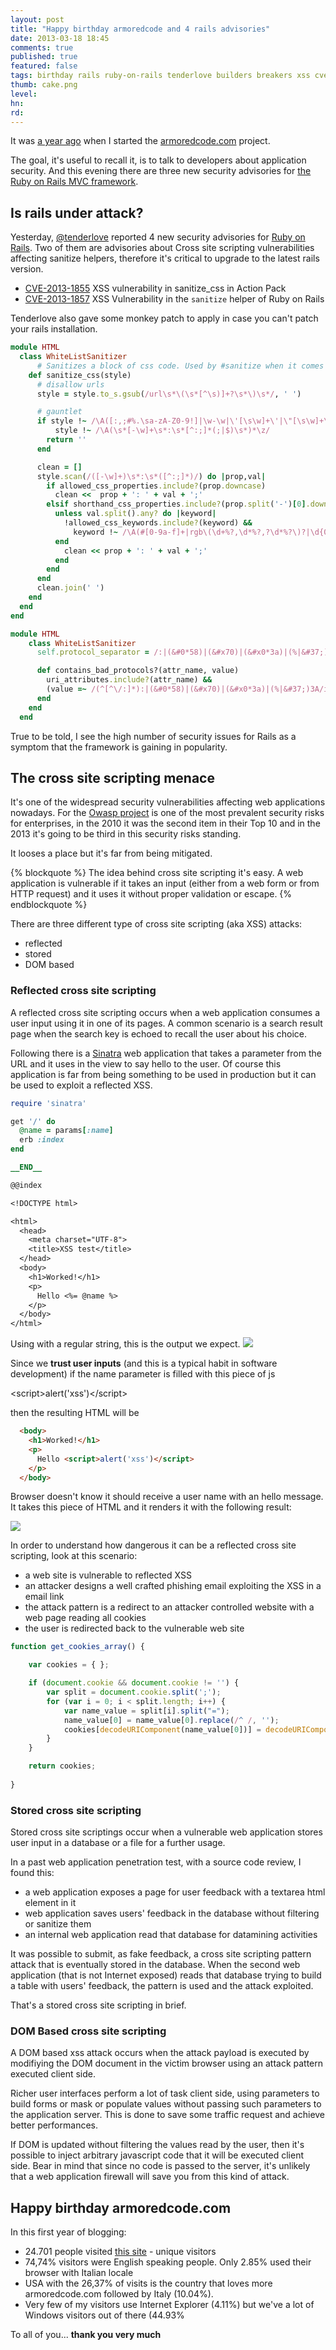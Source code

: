 ```yaml
---
layout: post
title: "Happy birthday armoredcode and 4 rails advisories"
date: 2013-03-18 18:45
comments: true
published: true
featured: false
tags: birthday rails ruby-on-rails tenderlove builders breakers xss cve-2013-1855 cve-2013-1857
thumb: cake.png
level:
hn: 
rd: 
---
```


It was [a year ago](http://armoredcode.com/blog/hello-world/) when I started
the [armoredcode.com](http://armoredcode.com) project.

The goal, it's useful to recall it, is to talk to developers about application
security. And this evening there are three new security advisories for 
[the Ruby on Rails MVC framework](http://rubyonrails.org).

<!-- more -->

## Is rails under attack?

Yesterday, [@tenderlove](http://tenderlovemaking.com/) reported 4 new security
advisories for [Ruby on Rails](http://rubyonrails.org). Two of them are
advisories about Cross site scripting vulnerabilities affecting sanitize
helpers, therefore it's critical to upgrade to the latest rails version.


* [CVE-2013-1855](https://groups.google.com/d/msg/rubyonrails-security/4_QHo4BqnN8/_RrdfKk12I4J)
  XSS vulnerability in sanitize_css in Action Pack
* [CVE-2013-1857](https://groups.google.com/d/msg/rubyonrails-security/zAAU7vGTPvI/1vZDWXqBuXgJ)
  XSS Vulnerability in the `sanitize` helper of Ruby on Rails

Tenderlove also gave some monkey patch to apply in case you can't patch your
rails installation.

``` ruby @tenderlove monkey patch for CVE-2013-1855
module HTML
  class WhiteListSanitizer
      # Sanitizes a block of css code. Used by #sanitize when it comes across a style attribute
    def sanitize_css(style)
      # disallow urls
      style = style.to_s.gsub(/url\s*\(\s*[^\s)]+?\s*\)\s*/, ' ')

      # gauntlet
      if style !~ /\A([:,;#%.\sa-zA-Z0-9!]|\w-\w|\'[\s\w]+\'|\"[\s\w]+\"|\([\d,\s]+\))*\z/ ||
          style !~ /\A(\s*[-\w]+\s*:\s*[^:;]*(;|$)\s*)*\z/
        return ''
      end

      clean = []
      style.scan(/([-\w]+)\s*:\s*([^:;]*)/) do |prop,val|
        if allowed_css_properties.include?(prop.downcase)
          clean <<  prop + ': ' + val + ';'
        elsif shorthand_css_properties.include?(prop.split('-')[0].downcase)
          unless val.split().any? do |keyword|
            !allowed_css_keywords.include?(keyword) &&
              keyword !~ /\A(#[0-9a-f]+|rgb\(\d+%?,\d*%?,?\d*%?\)?|\d{0,2}\.?\d{0,2}(cm|em|ex|in|mm|pc|pt|px|%|,|\))?)\z/
          end
            clean << prop + ': ' + val + ';'
          end
        end
      end
      clean.join(' ')
    end
  end
end
```

```ruby @tenderlove code to place into a file in config/initialized to fix CVE-2013-1857
module HTML
    class WhiteListSanitizer
      self.protocol_separator = /:|(&#0*58)|(&#x70)|(&#x0*3a)|(%|&#37;)3A/i

      def contains_bad_protocols?(attr_name, value)
        uri_attributes.include?(attr_name) &&
        (value =~ /(^[^\/:]*):|(&#0*58)|(&#x70)|(&#x0*3a)|(%|&#37;)3A/i && !allowed_protocols.include?(value.split(protocol_separator).first.downcase.strip))
      end
    end
  end
```

True to be told, I see the high number of security issues for Rails as a
symptom that the framework is gaining in popularity.

## The cross site scripting menace

It's one of the widespread security vulnerabilities affecting web applications
nowadays. For the [Owasp project](http://www.owasp.org) is one of the most
prevalent security risks for enterprises, in the 2010 it was the second item in
their Top 10 and in the 2013 it's going to be third in this security risks
standing. 

It looses a place but it's far from being mitigated.

{% blockquote %} 
The idea behind cross site scripting it's easy. A web application is vulnerable
if it takes an input (either from a web form or from HTTP request) and it uses
it without proper validation or escape.
{% endblockquote %}

There are three different type of cross site scripting (aka XSS) attacks:

* reflected
* stored
* DOM based

### Reflected cross site scripting

A reflected cross site scripting occurs when a web application consumes a user
input using it in one of its pages. A common scenario is a search result page
when the search key is echoed to recall the user about his choice.

Following there is a [Sinatra](http://sinatrarb.org) web application that takes
a parameter from the URL and it uses in the view to say hello to the user.
Of course this application is far from being something to be used in production
but it can be used to exploit a reflected XSS.

``` ruby a vulnerable Hello World Sinatra application
require 'sinatra' 

get '/' do
  @name = params[:name]
  erb :index 
end

__END__

@@index 

<!DOCTYPE html>

<html>
  <head>
    <meta charset="UTF-8">
    <title>XSS test</title> 
  </head>
  <body> 
    <h1>Worked!</h1>
    <p>
      Hello <%= @name %>
    </p>
  </body> 
</html>

``` 

Using with a regular string, this is the output we expect.
![]({{site.url}}/images/reflected_xss_notaint.png)

Since we **trust user inputs** (and this is a typical habit in software
development) if the name parameter is filled with this piece of js

  &lt;script&gt;alert('xss')&lt;/script&gt;

then the resulting HTML will be

``` html resulting body snippet
  <body> 
    <h1>Worked!</h1>
    <p>
      Hello <script>alert('xss')</script>
    </p>
  </body> 
```

Browser doesn't know it should receive a user name with an hello message. It
takes this piece of HTML and it renders it with the following result:

![]({{site.url}}/images/reflected_xss_taint.png)

In order to understand how dangerous it can be a reflected cross site
scripting, look at this scenario:

* a web site is vulnerable to reflected XSS
* an attacker designs a well crafted phishing email exploiting the XSS in a
  email link
* the attack pattern is a redirect to an attacker controlled website with a web
  page reading all cookies 
* the user is redirected back to the vulnerable web site

``` javascript a cookie reading function
function get_cookies_array() {

    var cookies = { };

    if (document.cookie && document.cookie != '') {
        var split = document.cookie.split(';');
        for (var i = 0; i < split.length; i++) {
            var name_value = split[i].split("=");
            name_value[0] = name_value[0].replace(/^ /, '');
            cookies[decodeURIComponent(name_value[0])] = decodeURIComponent(name_value[1]);
        }
    }

    return cookies;
   
}
``` 

### Stored cross site scripting

Stored cross site scriptings occur when a vulnerable web application stores
user input in a database or a file for a further usage.

In a past web application penetration test, with a source code review, I found
this:

* a web application exposes a page for user feedback with a textarea html
  element in it
* web application saves users' feedback in the database without filtering or
  sanitize them 
* an internal web application read that database for datamining activities

It was possible to submit, as fake feedback, a cross site scripting pattern
attack that is eventually stored in the database. When the second web
application (that is not Internet exposed) reads that database trying to build
a table with users' feedback, the pattern is used and the attack exploited.

That's a stored cross site scripting in brief. 

### DOM Based cross site scripting

A DOM based xss attack occurs when the attack payload is executed by modifiying
the DOM document in the victim browser using an attack pattern executed client
side.

Richer user interfaces perform a lot of task client side, using parameters to
build forms or mask or populate values without passing such parameters to the
application server. This is done to save some traffic request and achieve
better performances.

If DOM is updated without filtering the values read by the user, then it's
possible to inject arbitrary javascript code that it will be executed client
side. Bear in mind that since no code is passed to the server, it's unlikely
that a web application firewall will save you from this kind of attack.

## Happy birthday armoredcode.com

In this first year of blogging:

* 24.701 people visited [this site](http://armoredcode.com) - unique visitors
* 74,74% visitors were English speaking people. Only 2.85% used their browser with Italian locale
* USA with the 26,37% of visits is the country that loves more armoredcode.com followed by Italy (10.04%).
* Very few of my visitors use Internet Explorer (4.11%) but we've a lot of Windows visitors out of there (44.93%

To all of you... **thank you very much**
